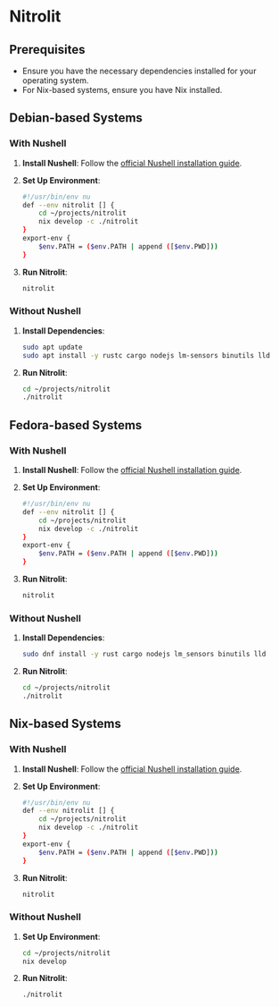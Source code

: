 # Nitrolit

## Prerequisites

- Ensure you have the necessary dependencies installed for your operating system.
- For Nix-based systems, ensure you have Nix installed.

## Debian-based Systems

### With Nushell

1. **Install Nushell**: Follow the [official Nushell installation guide](https://www.nushell.sh/book/installation.html).

2. **Set Up Environment**:
   ```sh
   #!/usr/bin/env nu
   def --env nitrolit [] {
       cd ~/projects/nitrolit
       nix develop -c ./nitrolit
   }
   export-env {
       $env.PATH = ($env.PATH | append ([$env.PWD]))
   }
   ```

3. **Run Nitrolit**:
   ```sh
   nitrolit
   ```

### Without Nushell

1. **Install Dependencies**:
   ```sh
   sudo apt update
   sudo apt install -y rustc cargo nodejs lm-sensors binutils lld
   ```

2. **Run Nitrolit**:
   ```sh
   cd ~/projects/nitrolit
   ./nitrolit
   ```

## Fedora-based Systems

### With Nushell

1. **Install Nushell**: Follow the [official Nushell installation guide](https://www.nushell.sh/book/installation.html).

2. **Set Up Environment**:
   ```sh
   #!/usr/bin/env nu
   def --env nitrolit [] {
       cd ~/projects/nitrolit
       nix develop -c ./nitrolit
   }
   export-env {
       $env.PATH = ($env.PATH | append ([$env.PWD]))
   }
   ```

3. **Run Nitrolit**:
   ```sh
   nitrolit
   ```

### Without Nushell

1. **Install Dependencies**:
   ```sh
   sudo dnf install -y rust cargo nodejs lm_sensors binutils lld
   ```

2. **Run Nitrolit**:
   ```sh
   cd ~/projects/nitrolit
   ./nitrolit
   ```

## Nix-based Systems

### With Nushell

1. **Install Nushell**: Follow the [official Nushell installation guide](https://www.nushell.sh/book/installation.html).

2. **Set Up Environment**:
   ```sh
   #!/usr/bin/env nu
   def --env nitrolit [] {
       cd ~/projects/nitrolit
       nix develop -c ./nitrolit
   }
   export-env {
       $env.PATH = ($env.PATH | append ([$env.PWD]))
   }
   ```

3. **Run Nitrolit**:
   ```sh
   nitrolit
   ```

### Without Nushell

1. **Set Up Environment**:
   ```sh
   cd ~/projects/nitrolit
   nix develop
   ```

2. **Run Nitrolit**:
   ```sh
   ./nitrolit
   ```


